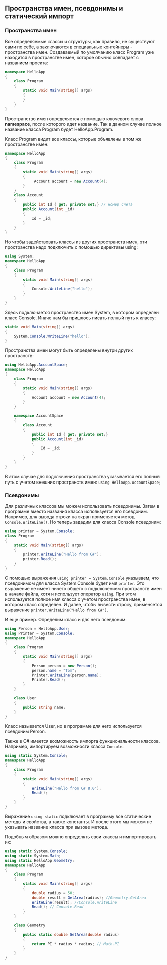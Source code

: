 ## Пространства имен, псевдонимы и статический импорт

### Пространства имен

Все определяемые классы и структуры, как правило, не существуют сами по себе, а заключаются в специальные контейнеры - пространства имен. Создаваемый по умолчанию 
класс Program уже находится в пространстве имен, которое обычно совпадает с названием проекта:

```cs
namespace HelloApp
{  
    class Program  
    {
        static void Main(string[] args) 
        {
		}
	}
}
```

Пространство имен определяется с помощью ключевого слова **namespace**, после которого идет название. Так в данном случае полное 
название класса Program будет HelloApp.Program.

Класс Program видит все классы, которые объявлены в том же пространстве имен:

```cs
namespace HelloApp
{  
    class Program  
    {
        static void Main(string[] args) 
        {
			 Account account = new Account(4);
		}
	}
	class Account
    {
        public int Id { get; private set;} // номер счета
        public Account(int _id)
        {
            Id = _id;
        }
	}
}
```

Но чтобы задействовать классы из других пространств имен, эти пространства надо подключить с помощью директивы using:

```cs
using System;
namespace HelloApp
{  
    class Program  
    {
        static void Main(string[] args) 
        {
			Console.WriteLine("hello");
		}
	}
}
```

Здесь подключается пространство имен System, в котором определен класс Console. Иначе нам бы пришлось писать полный путь к классу:

```cs
static void Main(string[] args) 
{
	System.Console.WriteLine("hello");
}
```

Пространства имен могут быть определены внутри других пространств:

```cs
using HelloApp.AccountSpace;
namespace HelloApp
{  
    class Program  
    {
        static void Main(string[] args) 
        {
            Account account = new Account(4);
        }
    }

    namespace AccountSpace
    {
        class Account
        {
            public int Id { get; private set;}
            public Account(int _id)
            {
                Id = _id;
            }
        }
    } 
}
```

В этом случае для подключения пространства указывается его полный путь с учетом внешних пространств имен: `using HelloApp.AccountSpace;`

### Псевдонимы

Для различных классов мы можем использовать псевдонимы. Затем в программе вместо названия класса используется его псевдоним. Например, 
для вывода строки на экран применяется метод `Console.WriteLine()`. Но теперь зададим для класса Console псевдоним:

```cs
using printer = System.Console;
class Program
{
    static void Main(string[] args)
    {
        printer.WriteLine("Hello from C#");
        printer.Read();
    }
}
```

С помощью выражения `using printer = System.Console` указываем, что псевдонимом для класса System.Console будет имя `printer`. Это выражение 
не имеет ничего общего с подключением пространств имен в начале файла, хотя и использует оператор `using`. При этом используется полное имя класса 
с учетом пространства имен, в котором класс определен. И далее, чтобы вывести 
строку, применяется выражение `printer.WriteLine("Hello from C#")`.

И еще пример. Определим класс и для него псевдоним:

```cs
using Person = HelloApp.User;
using Printer = System.Console;
namespace HelloApp
{
    class Program
    {
        static void Main(string[] args)
        {
            Person person = new Person();
            person.name = "Tom";
            Printer.WriteLine(person.name);
            Printer.Read();
        }
    }

    class User
    {
        public string name;
    }
}
```

Класс называется User, но в программе для него используется псевдоним Person.

Также в C# имеется возможность импорта функциональности классов. Например, импортируем возможности класса `Console`:

```cs
using static System.Console;
namespace HelloApp
{
    class Program
    {
        static void Main(string[] args)
        {
            WriteLine("Hello from C# 8.0");
            Read();
        }
    }
}
```

Выражение `using static` подключает в программу все статические методы и свойства, а также константы. И после этого мы можем 
не указывать название класса при вызове метода.

Подобным образом можно определять свои классы и импортировать их:

```cs
using static System.Console;
using static System.Math;
using static HelloApp.Geometry;
namespace HelloApp
{
    class Program
    {
        static void Main(string[] args)
        {
            double radius = 50;
            double result = GetArea(radius); //Geometry.GetArea
            WriteLine(result); //Console.WriteLine
            Read(); // Console.Read
        }
    }

    class Geometry
    {
        public static double GetArea(double radius)
        {
            return PI * radius * radius; // Math.PI
        }
    }
}
```

